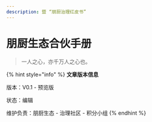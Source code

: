 ```yaml
---
description: 暨 “朋厨治理红皮书”
---
```


# 朋厨生态合伙手册

> 一人之心，亦千万人之心也。

{% hint style="info" %}
**文章版本信息**

版本：V0.1 - 预览版

状态：编辑

维护负责：朋厨生态 - 治理社区 - 积分小组
{% endhint %}
